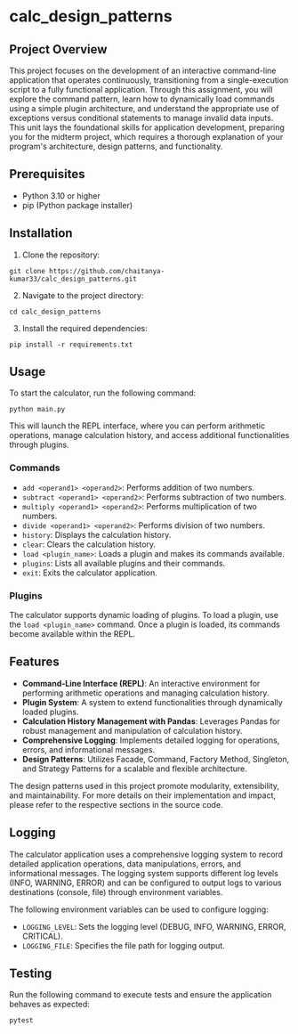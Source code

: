 # calc_design_patterns

## Project Overview

This project focuses on the development of an interactive command-line application that operates continuously, transitioning from a single-execution script to a fully functional application. Through this assignment, you will explore the command pattern, learn how to dynamically load commands using a simple plugin architecture, and understand the appropriate use of exceptions versus conditional statements to manage invalid data inputs. This unit lays the foundational skills for application development, preparing you for the midterm project, which requires a thorough explanation of your program's architecture, design patterns, and functionality.


## Prerequisites

- Python 3.10 or higher
- pip (Python package installer)

  
## Installation

1. Clone the repository:

```
git clone https://github.com/chaitanya-kumar33/calc_design_patterns.git
```

2. Navigate to the project directory:

```
cd calc_design_patterns
```

3. Install the required dependencies:

```
pip install -r requirements.txt
```

## Usage

To start the calculator, run the following command:

```
python main.py
```

This will launch the REPL interface, where you can perform arithmetic operations, manage calculation history, and access additional functionalities through plugins.

### Commands

- `add <operand1> <operand2>`: Performs addition of two numbers.
- `subtract <operand1> <operand2>`: Performs subtraction of two numbers.
- `multiply <operand1> <operand2>`: Performs multiplication of two numbers.
- `divide <operand1> <operand2>`: Performs division of two numbers.
- `history`: Displays the calculation history.
- `clear`: Clears the calculation history.
- `load <plugin_name>`: Loads a plugin and makes its commands available.
- `plugins`: Lists all available plugins and their commands.
- `exit`: Exits the calculator application.

### Plugins

The calculator supports dynamic loading of plugins. To load a plugin, use the `load <plugin_name>` command. Once a plugin is loaded, its commands become available within the REPL.

## Features

- **Command-Line Interface (REPL)**: An interactive environment for performing arithmetic operations and managing calculation history.
- **Plugin System**: A system to extend functionalities through dynamically loaded plugins.
- **Calculation History Management with Pandas**: Leverages Pandas for robust management and manipulation of calculation history.
- **Comprehensive Logging**: Implements detailed logging for operations, errors, and informational messages.
- **Design Patterns**: Utilizes Facade, Command, Factory Method, Singleton, and Strategy Patterns for a scalable and flexible architecture.
  
The design patterns used in this project promote modularity, extensibility, and maintainability. For more details on their implementation and impact, please refer to the respective sections in the source code.

## Logging

The calculator application uses a comprehensive logging system to record detailed application operations, data manipulations, errors, and informational messages. The logging system supports different log levels (INFO, WARNING, ERROR) and can be configured to output logs to various destinations (console, file) through environment variables.

The following environment variables can be used to configure logging:

- `LOGGING_LEVEL`: Sets the logging level (DEBUG, INFO, WARNING, ERROR, CRITICAL).
- `LOGGING_FILE`: Specifies the file path for logging output.

## Testing

Run the following command to execute tests and ensure the application behaves as expected:

```bash
pytest
```


